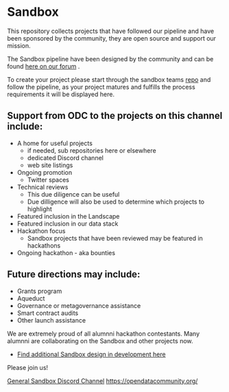 # Sandbox

This repository collects projects that have followed our pipeline and have been sponsored by the community, they are open source and support our mission. 

The Sandbox pipeline have been designed by the community and can be found [here on our forum](https://forum.opendatacommunity.org/t/project-pipeline-in-detail/28/5?u=stefi) .

To create your project please start through the sandbox teams [repo](https://github.com/orgs/OpenDataforWeb3-sandbox/repositories) and follow the pipeline, as your project matures and fulfills the process requirements it will be displayed here. 



##  Support from ODC to the projects on this channel include:

- A home for useful projects
   - if needed, sub repositories here or elsewhere
   - dedicated Discord channel
   - web site listings
- Ongoing promotion 
   - Twitter spaces 
- Technical reviews
   - This due diligence can be useful 
   - Due dilligence will also be used to determine which projects to highlight
- Featured inclusion in the Landscape
- Featured inclusion in our data stack
- Hackathon focus
   - Sandbox projects that have been reviewed may be featured in hackathons
- Ongoing hackathon - aka bounties

## Future directions may include:
- Grants program
- Aqueduct
- Governance or metagovernance assistance
- Smart contract audits
- Other launch assistance

We are extremely proud of all alumnni hackathon contestants.  Many alumnni are collaborating on the Sandbox and other projects now.

- [Find additional Sandbox design in development here](https://miro.com/app/board/uXjVPlv-XQA=/)
 
Please join us!

[General Sandbox Discord Channel](https://discord.com/channels/1037443230993743902/1075078081439604746)
https://opendatacommunity.org/ 
